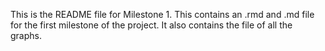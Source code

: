 This is the README file for Milestone 1. This contains an .rmd and .md file for the first milestone of the project. It also contains the file of all the graphs.
